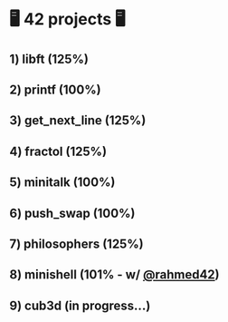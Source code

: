 # :desktop_computer: 42 projects :desktop_computer:

## 1) libft (125%)
## 2) printf (100%)
## 3) get_next_line (125%)
## 4) fractol (125%)
## 5) minitalk (100%)
## 6) push_swap (100%)
## 7) philosophers (125%)
## 8) minishell (101% - w/ <a href="https://github.com/rahmed42/" target="_blank">@rahmed42</a>)
## 9) cub3d (in progress...)
